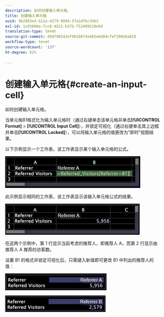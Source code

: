 ```yaml
---
description: 如何创建输入单元格。
title: 创建输入单元格
uuid: 9b2883e4-b12a-4279-9894-37a1df6c34b3
exl-id: 1e55696e-fcc8-4521-b37b-f52409229e6d
translation-type: tm+mt
source-git-commit: d9df90242ef96188f4e4b5e6d04cfef196b0a628
workflow-type: tm+mt
source-wordcount: '137'
ht-degree: 62%

---
```


# 创建输入单元格{#create-an-input-cell}

如何创建输入单元格。

当单元格B1格式化为输入单元格时（通过右键单击该单元格并单击&#x200B;**[!UICONTROL Format]** > **[!UICONTROL Input Cell]**），并锁定可视化（通过右键单击其上边框并单击&#x200B;**[!UICONTROL Locked]**），可以将输入单元格的值更改为“即时”视图结果。

以下示例显示一个工作表，该工作表显示某个输入单元格的公式。

![](assets/vis_Worksheet_InputCell_formula.png)

此示例显示相同的工作表，该工作表显示该输入单元格公式的结果。

![](assets/vis_Worksheet_InputCell.png)

在这两个示例中，第 1 行显示当前考虑的推荐人，即推荐人 A，而第 2 行显示由推荐人 A 推荐的访客数。

设置 B1 的格式并锁定可视化后，只需键入新值即可更改 B1 中列出的推荐人的值：

![](assets/vis_Worksheet_InputCell_locked.png)

![](assets/vis_Worksheet_InputCell_locked_changed.png)
